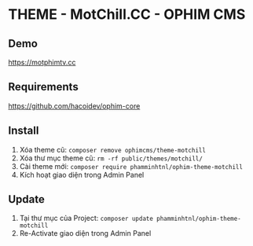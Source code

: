 # THEME - MotChill.CC - OPHIM CMS

## Demo

https://motphimtv.cc

## Requirements

https://github.com/hacoidev/ophim-core

## Install
1. Xóa theme cũ: `composer remove ophimcms/theme-motchill`
2. Xóa thư mục theme cũ: `rm -rf public/themes/motchill/`
3. Cài theme mới: `composer require phamminhtnl/ophim-theme-motchill`
4. Kích hoạt giao diện trong Admin Panel

## Update
1. Tại thư mục của Project: `composer update phamminhtnl/ophim-theme-motchill`
2. Re-Activate giao diện trong Admin Panel
